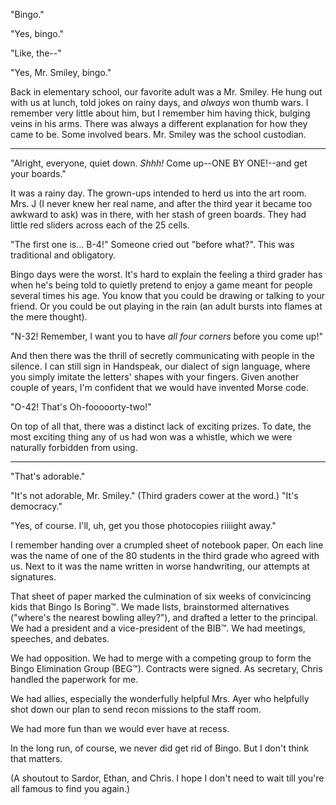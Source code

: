 "Bingo."

"Yes, bingo."

"Like, the--"

"Yes, Mr. Smiley, bingo."

Back in elementary school, our favorite adult was a Mr. Smiley. He hung out with us at lunch, told jokes on rainy days, and *always* won thumb wars. I remember very little about him, but I remember him having thick, bulging veins in his arms. There was always a different explanation for how they came to be. Some involved bears. Mr. Smiley was the school custodian.

---

"Alright, everyone, quiet down. *Shhh!* Come up--ONE BY ONE!--and get your boards."

It was a rainy day. The grown-ups intended to herd us into the art room. Mrs. J (I never knew her real name, and after the third year it became too awkward to ask) was in there, with her stash of green boards. They had little red sliders across each of the 25 cells.

"The first one is... B-4!" Someone cried out "before what?". This was traditional and obligatory.

Bingo days were the worst. It's hard to explain the feeling a third grader has when he's being told to quietly pretend to enjoy a game meant for people several times his age. You know that you could be drawing or talking to your friend. Or you could be out playing in the rain (an adult bursts into flames at the mere thought).

"N-32! Remember, I want you to have *all four corners* before you come up!"

And then there was the thrill of secretly communicating with people in the silence. I can still sign in Handspeak, our dialect of sign language, where you simply imitate the letters' shapes with your fingers. Given another couple of years, I'm confident that we would have invented Morse code.

"O-42! That's Oh-fooooorty-two!"

On top of all that, there was a distinct lack of exciting prizes. To date, the most exciting thing any of us had won was a whistle, which we were naturally forbidden from using.

---

"That's adorable."

"It's not adorable, Mr. Smiley." (Third graders cower at the word.) "It's democracy."

"Yes, of course. I'll, uh, get you those photocopies riiiight away."

I remember handing over a crumpled sheet of notebook paper. On each line was the name of one of the 80 students in the third grade who agreed with us. Next to it was the name written in worse handwriting, our attempts at signatures.

That sheet of paper marked the culmination of six weeks of convicincing kids that Bingo Is Boring&trade;. We made lists, brainstormed alternatives ("where's the nearest bowling alley?"), and drafted a letter to the principal. We had a president and a vice-president of the BIB&trade;. We had meetings, speeches, and debates.

We had opposition. We had to merge with a competing group to form the Bingo Elimination Group (BEG&trade;). Contracts were signed. As secretary, Chris handled the paperwork for me.

We had allies, especially the wonderfully helpful Mrs. Ayer who helpfully shot down our plan to send recon missions to the staff room.

We had more fun than we would ever have at recess.

In the long run, of course, we never did get rid of Bingo. But I don't think that matters.

(A shoutout to Sardor, Ethan, and Chris. I hope I don't need to wait till you're all famous to find you again.)
